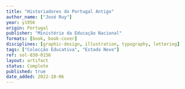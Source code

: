 ```yaml
---
title: "Historiadores do Portugal Antigo"
author_name: ["José Ruy"]
year: y1956
origin: Portugal
publisher: "Ministério da Educação Nacional"
formats: [book, book-cover]
disciplines: [graphic-design, illustration, typography, lettering]
tags: ["Colecção Educativa", "Estado Novo"]
ref: sol-030-0156
layout: artifact
status: Complete
published: true
date_added: 2022-10-06
---
```

